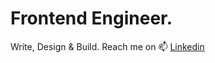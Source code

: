 # Frontend Engineer.


Write, Design & Build. Reach me on 📫 <a href="https://linkedin.com/in/emekamba">Linkedin</a> 
